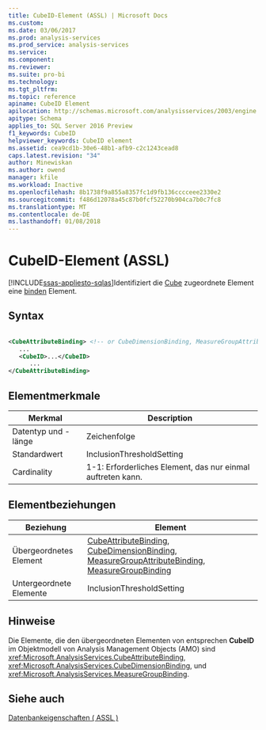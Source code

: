 ```yaml
---
title: CubeID-Element (ASSL) | Microsoft Docs
ms.custom: 
ms.date: 03/06/2017
ms.prod: analysis-services
ms.prod_service: analysis-services
ms.service: 
ms.component: 
ms.reviewer: 
ms.suite: pro-bi
ms.technology: 
ms.tgt_pltfrm: 
ms.topic: reference
apiname: CubeID Element
apilocation: http://schemas.microsoft.com/analysisservices/2003/engine
apitype: Schema
applies_to: SQL Server 2016 Preview
f1_keywords: CubeID
helpviewer_keywords: CubeID element
ms.assetid: cea9cd1b-30e6-48b1-afb9-c2c1243cead8
caps.latest.revision: "34"
author: Minewiskan
ms.author: owend
manager: kfile
ms.workload: Inactive
ms.openlocfilehash: 8b1738f9a855a8357fc1d9fb136cccceee2330e2
ms.sourcegitcommit: f486d12078a45c87b0fcf52270b904ca7b0c7fc8
ms.translationtype: MT
ms.contentlocale: de-DE
ms.lasthandoff: 01/08/2018
---
```

# <a name="cubeid-element-assl"></a>CubeID-Element (ASSL)
[!INCLUDE[ssas-appliesto-sqlas](../../../includes/ssas-appliesto-sqlas.md)]Identifiziert die [Cube](../../../analysis-services/scripting/objects/cube-element-assl.md) zugeordnete Element eine [binden](../../../analysis-services/scripting/data-type/binding-data-type-assl.md) Element.  
  
## <a name="syntax"></a>Syntax  
  
```xml  
  
<CubeAttributeBinding> <!-- or CubeDimensionBinding, MeasureGroupAttributeBinding, MeasureGroupBinding -->  
   ...  
   <CubeID>...</CubeID>  
      ...  
</CubeAttributeBinding>  
```  
  
## <a name="element-characteristics"></a>Elementmerkmale  
  
|Merkmal|Description|  
|--------------------|-----------------|  
|Datentyp und -länge|Zeichenfolge|  
|Standardwert|InclusionThresholdSetting|  
|Cardinality|1-1: Erforderliches Element, das nur einmal auftreten kann.|  
  
## <a name="element-relationships"></a>Elementbeziehungen  
  
|Beziehung|Element|  
|------------------|-------------|  
|Übergeordnetes Element|[CubeAttributeBinding](../../../analysis-services/scripting/data-type/cubeattributebinding-data-type-assl.md), [CubeDimensionBinding](../../../analysis-services/scripting/data-type/cubedimensionbinding-data-type-assl.md), [MeasureGroupAttributeBinding](../../../analysis-services/scripting/data-type/measuregroupattributebinding-data-type-out-of-line-assl.md), [MeasureGroupBinding](../../../analysis-services/scripting/data-type/measuregroupbinding-data-type-assl.md)|  
|Untergeordnete Elemente|InclusionThresholdSetting|  
  
## <a name="remarks"></a>Hinweise  
 Die Elemente, die den übergeordneten Elementen von entsprechen **CubeID** im Objektmodell von Analysis Management Objects (AMO) sind <xref:Microsoft.AnalysisServices.CubeAttributeBinding>, <xref:Microsoft.AnalysisServices.CubeDimensionBinding>, und <xref:Microsoft.AnalysisServices.MeasureGroupBinding>.  
  
## <a name="see-also"></a>Siehe auch  
 [Datenbankeigenschaften &#40; ASSL &#41;](../../../analysis-services/scripting/properties/properties-assl.md)  
  
  
